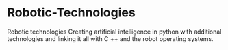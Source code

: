 # Robotic-Technologies
Robotic technologies
Сreating artificial intelligence in python with additional technologies and linking it all with C ++ and the robot operating systems.
